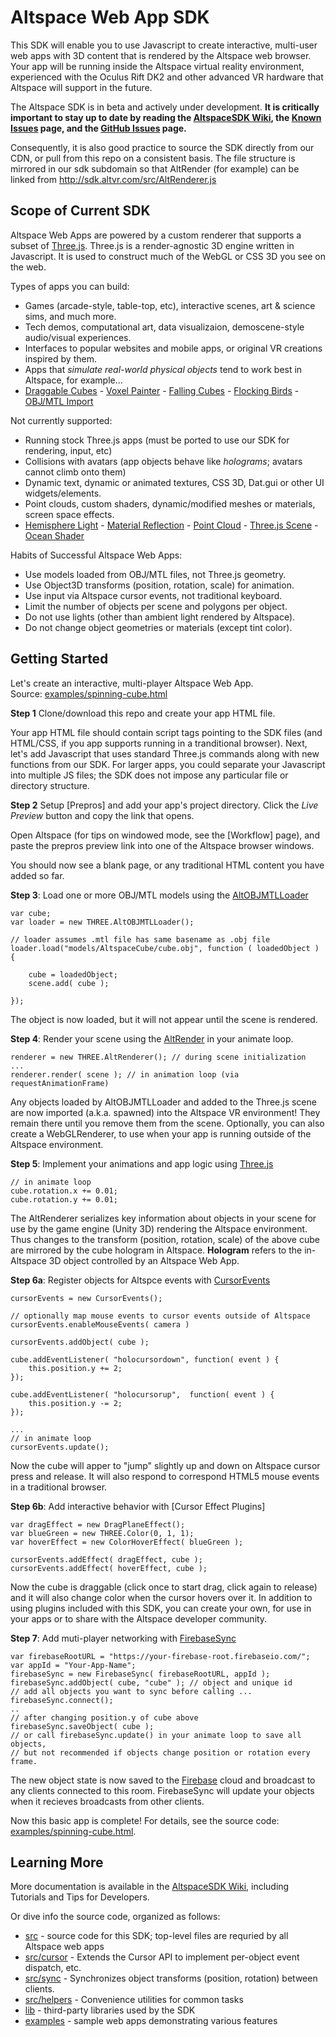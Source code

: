 # Altspace Web App SDK

This SDK will enable you to use Javascript to create interactive, multi-user web apps with 3D content that is rendered by the Altspace web browser.  Your app will be running inside the Altspace virtual reality environment, experienced with the Oculus Rift DK2 and other advanced VR hardware that Altspace will support in the future.

The Altspace SDK is in beta and actively under development. **It is critically important to stay up to date by reading the [AltspaceSDK Wiki], the [Known Issues] page, and the [GitHub Issues] page.**

Consequently, it is also good practice to source the SDK directly from our CDN, or pull from this repo on a consistent basis. The file structure is mirrored in our sdk subdomain so that AltRender (for example) can be linked from http://sdk.altvr.com/src/AltRenderer.js

## Scope of Current SDK

Altspace Web Apps are powered by a custom renderer that supports a subset of [Three.js]. Three.js is a render-agnostic 3D engine written in Javascript. It is used to construct much of the WebGL or CSS 3D you see on the web.

Types of apps you can build:
* Games (arcade-style, table-top, etc), interactive scenes, art & science sims, and much more.
* Tech demos, computational art, data visualizaion, demoscene-style audio/visual experiences.
* Interfaces to popular websites and mobile apps, or original VR creations inspired by them.
* Apps that *simulate real-world physical objects* tend to work best in Altspace, for example...
* [Draggable Cubes] - [Voxel Painter] - [Falling Cubes] - [Flocking Birds] - [OBJ/MTL Import]

Not currently supported:
* Running stock Three.js apps (must be ported to use our SDK for rendering, input, etc)
* Collisions with avatars (app objects behave like *holograms*; avatars cannot climb onto them)
* Dynamic text, dynamic or animated textures, CSS 3D, Dat.gui or other UI widgets/elements.
* Point clouds, custom shaders, dynamic/modified meshes or materials, screen space effects.
* [Hemisphere Light] - [Material Reflection] - [Point Cloud] - [Three.js Scene] - [Ocean Shader]

Habits of Successful Altspace Web Apps:
* Use models loaded from OBJ/MTL files, not Three.js geometry.
* Use Object3D transforms (position, rotation, scale) for animation.
* Use input via Altspace cursor events, not traditional keyboard.
* Limit the number of objects per scene and polygons per object.
* Do not use lights (other than ambient light rendered by Altspace).
* Do not change object geometries or materials (except tint color).

## Getting Started

Let's create an interactive, multi-player Altspace Web App.  
Source: [examples/spinning-cube.html]

**Step 1**
Clone/download this repo and create your app HTML file.

Your app HTML file should contain script tags pointing to the SDK files (and HTML/CSS, if you app supports running in a tranditional browser).  Next, let's add Javascript that uses standard Three.js commands along with new functions from our SDK.  For larger apps, you could separate your Javascript into multiple JS files; the SDK does not impose any particular file or directory structure.  

**Step 2**
Setup [Prepros] and add your app's project directory. Click the *Live Preview* button and copy the link that opens.

Open Altspace (for tips on windowed mode, see the [Workflow] page), and paste the prepros preview link into one of the Altspace browser windows.

You should now see a blank page, or any traditional HTML content you have added so far.

**Step 3**:
Load one or more OBJ/MTL models using the [AltOBJMTLLoader]
```
var cube;
var loader = new THREE.AltOBJMTLLoader();

// loader assumes .mtl file has same basename as .obj file
loader.load("models/AltspaceCube/cube.obj", function ( loadedObject ) {

	cube = loadedObject;
	scene.add( cube );
		
});
```
The object is now loaded, but it will not appear until the scene is rendered.

**Step 4**:
Render your scene using the [AltRender] in your animate loop.
```
renderer = new THREE.AltRenderer(); // during scene initialization
...
renderer.render( scene ); // in animation loop (via requestAnimationFrame)
```
Any objects loaded by AltOBJMTLLoader and added to the Three.js scene are now imported (a.k.a. spawned) into the Altspace VR environment!  They remain there until you remove them from the scene.  Optionally, you can also create a WebGLRenderer, to use when your app is running outside of the Altspace environment.

**Step 5**:
Implement your animations and app logic using [Three.js]
```
// in animate loop
cube.rotation.x += 0.01;
cube.rotation.y += 0.01;
```
The AltRenderer serializes key information about objects in your scene for use by the game engine (Unity 3D) rendering the Altspace environment. Thus changes to the transform (position, rotation, scale) of the above cube are mirrored by the cube hologram in Altspace. **Hologram** refers to the in-Altspace 3D object controlled by an Altspace Web App.


**Step 6a**:
Register objects for Altspce events with [CursorEvents]
```
cursorEvents = new CursorEvents();

// optionally map mouse events to cursor events outside of Altspace
cursorEvents.enableMouseEvents( camera )

cursorEvents.addObject( cube );

cube.addEventListener( "holocursordown", function( event ) {
	this.position.y += 2;
});

cube.addEventListener( "holocursorup",  function( event ) {
	this.position.y -= 2;
});

...
// in animate loop
cursorEvents.update();
```
Now the cube will apper to "jump" slightly up and down on Altspace cursor press and release.  It will also respond to correspond HTML5 mouse events in a traditional browser.

**Step 6b**:
Add interactive behavior with [Cursor Effect Plugins]
```
var dragEffect = new DragPlaneEffect();
var blueGreen = new THREE.Color(0, 1, 1);
var hoverEffect = new ColorHoverEffect( blueGreen );

cursorEvents.addEffect( dragEffect, cube );
cursorEvents.addEffect( hoverEffect, cube );
```
Now the cube is draggable (click once to start drag, click again to release) and it will also change color when the cursor hovers over it. In addition to using plugins included with this SDK, you can create your own, for use in your apps or to share with the Altspace developer community.

**Step 7**:
Add muti-player networking with [FirebaseSync]
```
var firebaseRootURL = "https://your-firebase-root.firebaseio.com/";
var appId = "Your-App-Name";
firebaseSync = new FirebaseSync( firebaseRootURL, appId );
firebaseSync.addObject( cube, "cube" ); // object and unique id
// add all objects you want to sync before calling ...
firebaseSync.connect();
..
// after changing position.y of cube above
firebaseSync.saveObject( cube );
// or call firebaseSync.update() in your animate loop to save all objects,
// but not recommended if objects change position or rotation every frame.
```
The new object state is now saved to the [Firebase](http://firebase.com) cloud and broadcast to any clients connected to this room.  FirebaseSync will update your objects when it recieves broadcasts from other clients.

Now this basic app is complete! For details, see the source code: [examples/spinning-cube.html].

## Learning More

More documentation is available in the [AltspaceSDK Wiki], including Tutorials and Tips for Developers.  

Or dive info the source code, organized as follows:
* [src](src) - source code for this SDK; top-level files are requried by all Altspace web apps
* [src/cursor](src/cursor) - Extends the Cursor API to implement per-object event dispatch, etc.
* [src/sync](src/sync) - Synchronizes object transforms (position, rotation) between clients.
* [src/helpers](src/helpers) - Convenience utilities for common tasks
* [lib](lib) - third-party libraries used by the SDK
* [examples](examples) - sample web apps demonstrating various features

[AltspaceSDK Wiki]: https://github.com/AltspaceVR/AltspaceSDK/wiki
[Known Issues]: https://github.com/AltspaceVR/AltspaceSDK/wiki/Known-Issues
[GitHub Issues]: https://github.com/AltspaceVR/AltspaceSDK/issues

[Flocking Birds]: http://threejs.org/examples/canvas_geometry_birds.html "Objects simulating the Boid flocking algorithm."
[Voxel Painter]: http://threejs.org/examples/#webgl_interactive_voxelpainter "Interactively add objects to the world."
[Draggable Cubes]: http://threejs.org/examples/#webgl_interactive_draggablecubes "Click-and-drag to move objects around."
[Falling Cubes]: http://chandlerprall.github.io/Physijs/examples/collisions.html "Gravity/collision simulation using Physijs plugin."
[OBJ/MTL Import]: http://threejs.org/examples/#webgl_loader_obj_mtl "Load objects from OBJ/MTL files from Blender."
[Hemisphere Light]: http://threejs.org/examples/#webgl_lights_hemisphere "Flying bird, with a dynamic shadow and toggleable lighting."
[Material Reflection]: http://threejs.org/examples/#webgl_materials_cars_camaro "Car with a reflective material that can change color."
[Point Cloud]: http://threejs.org/examples/#webgl_particles_dynamic "People made of particles that fall to the ground then reconstruct."
[Three.js Scene]: http://threejs.org/examples/#webgl_loader_scene "Scene with eclectic objects exported from Three.js then imported back."
[Ocean Shader]: http://threejs.org/examples/#webgl_shaders_ocean "Sphere submerging into an ocean rendered with a custom WebGL shader."

[AltOBJMTLLoader]: src/AltOBJMTLLoader.js
[AltRender]: src/AltRenderer.js
[CursorEvents]: src/cursor/CursorEvents.js
[ColorHighlightEffect]: src/cursor/ColorHighlightEffect.js
[DragPlaneEffect]: src/cursor/DragPlaneEffect.js
[FirebaseSync]: src/sync/FirebaseSync.js
[Three.js]: http://https://github.com/mrdoob/three.js/

[examples/spinning-cube.html]: examples/spinning-cube.html
[cube.obj]: examples/spinning_cube/cube.obj
[cube.mtl]: examples/spinning_cube/cube.mtl



